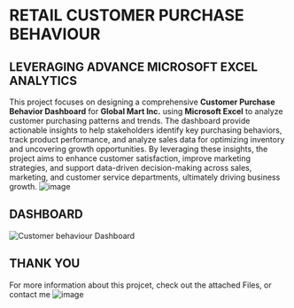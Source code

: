 # RETAIL CUSTOMER PURCHASE BEHAVIOUR
## LEVERAGING ADVANCE MICROSOFT EXCEL ANALYTICS
This project focuses on designing a comprehensive **Customer Purchase Behavior Dashboard** for **Global Mart Inc.** using **Microsoft Excel** to analyze customer purchasing patterns and trends. The dashboard provide actionable insights to help stakeholders identify key purchasing behaviors, track product performance, and analyze sales data for optimizing inventory and uncovering growth opportunities. By leveraging these insights, the project aims to enhance customer satisfaction, improve marketing strategies, and support data-driven decision-making across sales, marketing, and customer service departments, ultimately driving business growth.
![image](https://github.com/user-attachments/assets/d70cc2f4-4903-4944-b962-0b9208cbba0b)



## DASHBOARD
![Customer behaviour Dashboard](https://github.com/user-attachments/assets/da2b63b2-e313-46de-bdb6-24ca78a86b40)

## THANK YOU
For more information about this projcet, check out the attached Files, or contact me
![image](https://github.com/user-attachments/assets/400a6867-54ca-409f-b788-6d12b14d0833)
